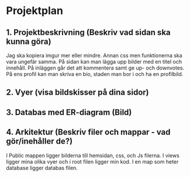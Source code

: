 # Projektplan

## 1. Projektbeskrivning (Beskriv vad sidan ska kunna göra)

Jag ska kopiera imgur mer eller mindre. Annan css men funktionerna ska vara ungefär samma.
På sidan kan man lägga upp bilder med en titel och innehåll. På inläggen går det att kommentera
samt ge up- och downvotes. På ens profil kan man skriva en bio, staden man bor i och ha en profilbild.

## 2. Vyer (visa bildskisser på dina sidor)

## 3. Databas med ER-diagram (Bild)

## 4. Arkitektur (Beskriv filer och mappar - vad gör/inehåller de?)

I Public mappen ligger bilderna till hemsidan, css, och Js filerna. I views ligger mina olika vyer och i root filen ligger min kod. I en map som heter database ligger databas filen. 